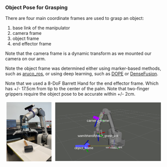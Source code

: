### Object Pose for Grasping

There are four main coordinate frames are used to grasp an object: 
1. base link of the manipulator
2. camera frame
3. object frame
4. end effector frame

Note that the camera frame is a dynamic transform as we mounted our camera on our arm.

Note the object frame was determined either using marker-based methods, such as [aruco_ros](https://github.com/pal-robotics/aruco_ros), or using deep learning, such as [DOPE](https://github.com/NVlabs/Deep_Object_Pose) or [DenseFusion](https://github.com/j96w/DenseFusion).
    
Note that we used a 8-DoF Barrett Hand for the end effector frame. Which has +/- 17.5cm from tip to the center of the palm. Note that two-finger grippers require the object pose to be accurate within +/- 2cm.

![ros_overview](../samples/coordinate_transforms.png)
